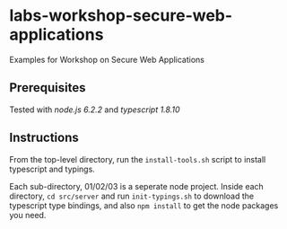# labs-workshop-secure-web-applications
Examples for Workshop on Secure Web Applications

## Prerequisites
Tested with *node.js 6.2.2* and *typescript 1.8.10*

## Instructions
From the top-level directory, run the `install-tools.sh` script to install
typescript and typings.

Each sub-directory, 01/02/03 is a seperate node project. Inside each directory,
`cd src/server`
and run `init-typings.sh` to download the typescript type bindings, and also `npm install` to get the node packages you need.


 
